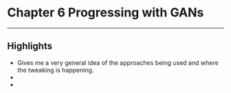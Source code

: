 
# Chapter 6 Progressing with GANs
---

  ## Highlights
  * Gives me a very general idea of the approaches being used and where the tweaking is happening.
  * 
  *
